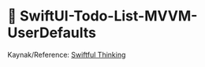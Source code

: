 # 🚧 SwiftUI-Todo-List-MVVM-UserDefaults
Kaynak/Reference: [Swiftful Thinking](https://www.youtube.com/@SwiftfulThinking/videos)

